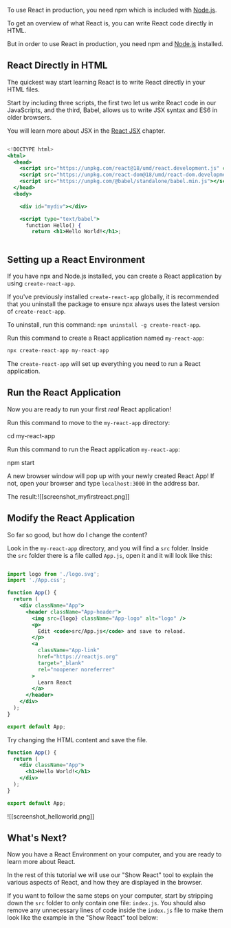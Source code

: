 To use React in production, you need npm which is included with [Node.js](https://nodejs.org/).

To get an overview of what React is, you can write React code directly in HTML.

But in order to use React in production, you need npm and [Node.js](https://nodejs.org/) installed.

## React Directly in HTML

The quickest way start learning React is to write React directly in your HTML files.

Start by including three scripts, the first two let us write React code in our JavaScripts, and the third, Babel, allows us to write JSX syntax and ES6 in older browsers.

You will learn more about JSX in the [React JSX](https://www.w3schools.com/react/react_jsx.asp) chapter.

```jsx

<!DOCTYPE html>
<html>
  <head>
    <script src="https://unpkg.com/react@18/umd/react.development.js" crossorigin></script>
    <script src="https://unpkg.com/react-dom@18/umd/react-dom.development.js" crossorigin></script>
    <script src="https://unpkg.com/@babel/standalone/babel.min.js"></script>
  </head>
  <body>

    <div id="mydiv"></div>

    <script type="text/babel">
      function Hello() {
        return <h1>Hello World!</h1>;
   
```



## Setting up a React Environment

If you have npx and Node.js installed, you can create a React application by using `create-react-app`.

If you've previously installed `create-react-app` globally, it is recommended that you uninstall the package to ensure npx always uses the latest version of `create-react-app`.

To uninstall, run this command: `npm uninstall -g create-react-app`.

Run this command to create a React application named `my-react-app`:

```jsx
npx create-react-app my-react-app
```

The `create-react-app` will set up everything you need to run a React application.

## Run the React Application

Now you are ready to run your first _real_ React application!

Run this command to move to the `my-react-app` directory:

cd my-react-app

Run this command to run the React application `my-react-app`:

npm start

A new browser window will pop up with your newly created React App! If not, open your browser and type `localhost:3000` in the address bar.

The result:![[screenshot_myfirstreact.png]]

## Modify the React Application

So far so good, but how do I change the content?

Look in the `my-react-app` directory, and you will find a `src` folder. Inside the `src` folder there is a file called `App.js`, open it and it will look like this:

```jsx

import logo from './logo.svg';
import './App.css';

function App() {
  return (
    <div className="App">
      <header className="App-header">
        <img src={logo} className="App-logo" alt="logo" />
        <p>
          Edit <code>src/App.js</code> and save to reload.
        </p>
        <a
          className="App-link"
          href="https://reactjs.org"
          target="_blank"
          rel="noopener noreferrer"
        >
          Learn React
        </a>
      </header>
    </div>
  );
}

export default App;

```

Try changing the HTML content and save the file.

```jsx
function App() {
  return (
    <div className="App">
      <h1>Hello World!</h1>
    </div>
  );
}

export default App;
```
![[screenshot_helloworld.png]]


## What's Next?

Now you have a React Environment on your computer, and you are ready to learn more about React.

In the rest of this tutorial we will use our "Show React" tool to explain the various aspects of React, and how they are displayed in the browser.

If you want to follow the same steps on your computer, start by stripping down the `src` folder to only contain one file: `index.js`. You should also remove any unnecessary lines of code inside the `index.js` file to make them look like the example in the "Show React" tool below: